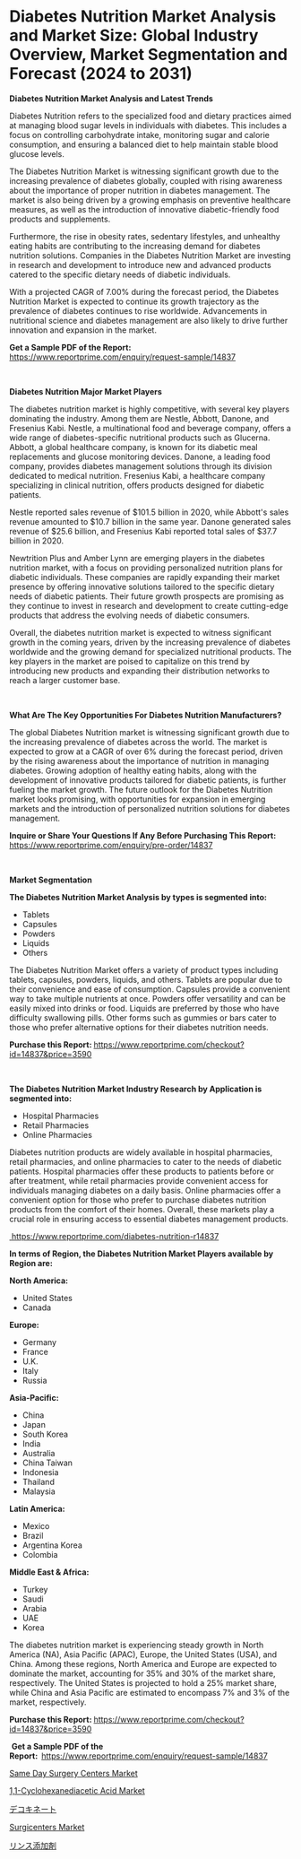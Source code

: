 <p><h1>Diabetes Nutrition Market Analysis and Market Size: Global Industry Overview, Market Segmentation and Forecast (2024 to 2031)</h1></p><p><strong>Diabetes Nutrition Market Analysis and Latest Trends</strong></p>
<p><p>Diabetes Nutrition refers to the specialized food and dietary practices aimed at managing blood sugar levels in individuals with diabetes. This includes a focus on controlling carbohydrate intake, monitoring sugar and calorie consumption, and ensuring a balanced diet to help maintain stable blood glucose levels.</p><p>The Diabetes Nutrition Market is witnessing significant growth due to the increasing prevalence of diabetes globally, coupled with rising awareness about the importance of proper nutrition in diabetes management. The market is also being driven by a growing emphasis on preventive healthcare measures, as well as the introduction of innovative diabetic-friendly food products and supplements.</p><p>Furthermore, the rise in obesity rates, sedentary lifestyles, and unhealthy eating habits are contributing to the increasing demand for diabetes nutrition solutions. Companies in the Diabetes Nutrition Market are investing in research and development to introduce new and advanced products catered to the specific dietary needs of diabetic individuals.</p><p>With a projected CAGR of 7.00% during the forecast period, the Diabetes Nutrition Market is expected to continue its growth trajectory as the prevalence of diabetes continues to rise worldwide. Advancements in nutritional science and diabetes management are also likely to drive further innovation and expansion in the market.</p></p>
<p><strong>Get a Sample PDF of the Report:&nbsp;</strong> <a href="https://www.reportprime.com/enquiry/request-sample/14837">https://www.reportprime.com/enquiry/request-sample/14837</a></p>
<p>&nbsp;</p>
<p><strong>Diabetes Nutrition Major Market Players</strong></p>
<p><p>The diabetes nutrition market is highly competitive, with several key players dominating the industry. Among them are Nestle, Abbott, Danone, and Fresenius Kabi. Nestle, a multinational food and beverage company, offers a wide range of diabetes-specific nutritional products such as Glucerna. Abbott, a global healthcare company, is known for its diabetic meal replacements and glucose monitoring devices. Danone, a leading food company, provides diabetes management solutions through its division dedicated to medical nutrition. Fresenius Kabi, a healthcare company specializing in clinical nutrition, offers products designed for diabetic patients.</p><p>Nestle reported sales revenue of $101.5 billion in 2020, while Abbott's sales revenue amounted to $10.7 billion in the same year. Danone generated sales revenue of $25.6 billion, and Fresenius Kabi reported total sales of $37.7 billion in 2020.</p><p>Newtrition Plus and Amber Lynn are emerging players in the diabetes nutrition market, with a focus on providing personalized nutrition plans for diabetic individuals. These companies are rapidly expanding their market presence by offering innovative solutions tailored to the specific dietary needs of diabetic patients. Their future growth prospects are promising as they continue to invest in research and development to create cutting-edge products that address the evolving needs of diabetic consumers.</p><p>Overall, the diabetes nutrition market is expected to witness significant growth in the coming years, driven by the increasing prevalence of diabetes worldwide and the growing demand for specialized nutritional products. The key players in the market are poised to capitalize on this trend by introducing new products and expanding their distribution networks to reach a larger customer base.</p></p>
<p>&nbsp;</p>
<p><strong>What Are The Key Opportunities For Diabetes Nutrition Manufacturers?</strong></p>
<p><p>The global Diabetes Nutrition market is witnessing significant growth due to the increasing prevalence of diabetes across the world. The market is expected to grow at a CAGR of over 6% during the forecast period, driven by the rising awareness about the importance of nutrition in managing diabetes. Growing adoption of healthy eating habits, along with the development of innovative products tailored for diabetic patients, is further fueling the market growth. The future outlook for the Diabetes Nutrition market looks promising, with opportunities for expansion in emerging markets and the introduction of personalized nutrition solutions for diabetes management.</p></p>
<p><strong>Inquire or Share Your Questions If Any Before Purchasing This Report:</strong> <a href="https://www.reportprime.com/enquiry/pre-order/14837">https://www.reportprime.com/enquiry/pre-order/14837</a></p>
<p>&nbsp;</p>
<p><strong>Market Segmentation</strong></p>
<p><strong>The Diabetes Nutrition Market Analysis by types is segmented into:</strong></p>
<p><ul><li>Tablets</li><li>Capsules</li><li>Powders</li><li>Liquids</li><li>Others</li></ul></p>
<p><p>The Diabetes Nutrition Market offers a variety of product types including tablets, capsules, powders, liquids, and others. Tablets are popular due to their convenience and ease of consumption. Capsules provide a convenient way to take multiple nutrients at once. Powders offer versatility and can be easily mixed into drinks or food. Liquids are preferred by those who have difficulty swallowing pills. Other forms such as gummies or bars cater to those who prefer alternative options for their diabetes nutrition needs.</p></p>
<p><strong>Purchase this Report:&nbsp;</strong><a href="https://www.reportprime.com/checkout?id=14837&price=3590">https://www.reportprime.com/checkout?id=14837&price=3590</a></p>
<p>&nbsp;</p>
<p><strong>The Diabetes Nutrition Market Industry Research by Application is segmented into:</strong></p>
<p><ul><li>Hospital Pharmacies</li><li>Retail Pharmacies</li><li>Online Pharmacies</li></ul></p>
<p><p>Diabetes nutrition products are widely available in hospital pharmacies, retail pharmacies, and online pharmacies to cater to the needs of diabetic patients. Hospital pharmacies offer these products to patients before or after treatment, while retail pharmacies provide convenient access for individuals managing diabetes on a daily basis. Online pharmacies offer a convenient option for those who prefer to purchase diabetes nutrition products from the comfort of their homes. Overall, these markets play a crucial role in ensuring access to essential diabetes management products.</p></p>
<p><a href="https://www.reportprime.com/diabetes-nutrition-r14837">&nbsp;https://www.reportprime.com/diabetes-nutrition-r14837</a></p>
<p><strong>In terms of Region, the Diabetes Nutrition Market Players available by Region are:</strong></p>
<p>
    <p> <strong> North America: </strong>
        <ul>
            <li>United States</li>
            <li>Canada</li>
        </ul>
        </p> 
    <p> <strong> Europe: </strong>
        <ul>
            <li>Germany</li>
            <li>France</li>
            <li>U.K.</li>
            <li>Italy</li>
            <li>Russia</li>
        </ul>
        </p> 
    <p> <strong> Asia-Pacific: </strong>
        <ul>
            <li>China</li>
            <li>Japan</li>
            <li>South Korea</li>
            <li>India</li>
            <li>Australia</li>
            <li>China Taiwan</li>
            <li>Indonesia</li>
            <li>Thailand</li>
            <li>Malaysia</li>
        </ul>
        </p> 
    <p> <strong> Latin America: </strong>
        <ul>
            <li>Mexico</li>
            <li>Brazil</li>
            <li>Argentina Korea</li>
            <li>Colombia</li>
        </ul>
        </p> 
    <p> <strong> Middle East & Africa: </strong>
        <ul>
            <li>Turkey</li>
            <li>Saudi</li>
            <li>Arabia</li>
            <li>UAE</li>
            <li>Korea</li>
        </ul>
    </p>
    </p>
<p><p>The diabetes nutrition market is experiencing steady growth in North America (NA), Asia Pacific (APAC), Europe, the United States (USA), and China. Among these regions, North America and Europe are expected to dominate the market, accounting for 35% and 30% of the market share, respectively. The United States is projected to hold a 25% market share, while China and Asia Pacific are estimated to encompass 7% and 3% of the market, respectively.</p></p>
<p><strong>Purchase this Report: </strong><a href="https://www.reportprime.com/checkout?id=14837&price=3590">https://www.reportprime.com/checkout?id=14837&price=3590</a></p>
<p>&nbsp;<strong>Get a Sample PDF of the Report:&nbsp;&nbsp;</strong><a href="https://www.reportprime.com/enquiry/request-sample/14837">https://www.reportprime.com/enquiry/request-sample/14837</a></p>
<p><strong></strong></p>
<p><p><a href="https://github.com/mhrnetwork1/Market-Research-Report-List-1/blob/main/same-day-surgery-centers-market.md">Same Day Surgery Centers Market</a></p><p><a href="https://medium.com/@ralphyoung1949/insights-into-1-1-cyclohexanediacetic-acid-market-share-and-competitive-landscape-for-period-from-81ea707f658d">1,1-Cyclohexanediacetic Acid Market</a></p><p><a href="https://medium.com/@s.guest01/%E3%83%87%E3%82%B3%E3%82%AD%E3%83%8A%E3%83%BC%E3%83%88%E5%B8%82%E5%A0%B4%E5%88%86%E6%9E%90%E3%83%AC%E3%83%9D%E3%83%BC%E3%83%88-2024%E5%B9%B4%E3%81%8B%E3%82%892031%E5%B9%B4%E3%81%BE%E3%81%A7%E3%81%AE%E5%9C%B0%E5%9F%9F-%E3%82%BF%E3%82%A4%E3%83%97-%E3%82%BD%E3%83%AA%E3%83%A5%E3%83%BC%E3%82%B7%E3%83%A7%E3%83%B3-%E3%83%97%E3%83%AC%E3%83%9F%E3%83%83%E3%82%AF%E3%82%B9-%E3%81%8A%E3%82%88%E3%81%B3%E7%94%A8%E9%80%94-%E5%AE%B6%E7%A6%BD%E3%81%AE%E3%82%B3%E3%83%83%E3%82%B7%E3%82%B8%E3%82%AA%E3%83%BC%E3%82%B7%E3%82%B9-%E3%82%B9%E3%83%9D%E3%83%AD%E3%83%81%E3%82%BE%E3%83%BC%E3%82%B7%E3%82%B9-%E3%81%9D%E3%81%AE%E4%BB%96-%E3%81%AB%E9%96%A2%E3%81%99%E3%82%8B%E3%82%B0%E3%83%AD%E3%83%BC%E3%83%90%E3%83%AB%E3%81%AA%E3%82%A4%E3%83%B3%E3%82%B5%E3%82%A4%E3%83%88-2552fcf46fdc">デコキネート</a></p><p><a href="https://github.com/brendafegmorris532/Market-Research-Report-List-1/blob/main/surgicenters-market.md">Surgicenters Market</a></p><p><a href="https://medium.com/@lorrainethompson10/%E8%A3%BD%E5%93%81%E3%82%BF%E3%82%A4%E3%83%97-%E7%94%A8%E9%80%94-%E5%9C%B0%E5%9F%9F-%E4%BC%81%E6%A5%AD%E5%88%A5%E3%81%AE%E4%B8%96%E7%95%8C%E7%9A%84%E3%81%AA%E3%83%AA%E3%83%B3%E3%82%B9%E6%B7%BB%E5%8A%A0%E5%89%A4%E5%B8%82%E5%A0%B4-%E6%A5%AD%E7%95%8C%E3%82%BB%E3%82%B0%E3%83%A1%E3%83%B3%E3%83%88%E3%81%AE%E8%A6%8B%E9%80%9A%E3%81%97-%E5%B8%82%E5%A0%B4%E8%A9%95%E4%BE%A1-%E7%AB%B6%E4%BA%89%E7%8A%B6%E6%B3%81-%E3%83%88%E3%83%AC%E3%83%B3%E3%83%89-%E4%BA%88%E6%B8%AC-2024%E5%B9%B4-2031%E5%B9%B4-4bef1b0a77bc">リンス添加剤</a></p></p>